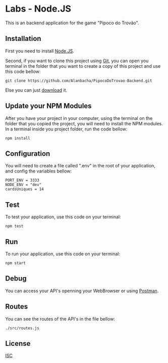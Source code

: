 # Labs - Node.JS

This is an backend application for the game "Pipoco do Trovão".

## Installation

First you need to install [Node.JS](https://nodejs.org/en/download/).

Second, if you want to clone this project using [Git](https://git-scm.com/downloads), you can open you terminal in the folder that you want to create a copy of this project and use this code bellow:

```
git clone https://github.com/Alanbacha/PipocoDoTrovao-Backend.git
```

Else you can just [download](https://github.com/Alanbacha/PipocoDoTrovao/archive/master.zip) it.

## Update your NPM Modules

After you have your project in your computer, using the terminal on the folder that you copied the project, you will need to install the NPM modules. In a terminal inside you project folder, run the code bellow:

```
npm install
```

## Configuration

You will need to create a file called ".env" in the root of your application, and config the variables bellow:

```
PORT_ENV = 3333
NODE_ENV = "dev"
cardsUniques = 14
```

## Test

To test your application, use this code on your terminal:

```
npm test
```

## Run

To run your application, use this code on your terminal:

```
npm start
```

## Debug

You can access your API's openning your WebBrowser or using [Postman](https://www.postman.com/downloads/).

## Routes

You can see the routes of the API's in the file bellow:

```
./src/routes.js
```

## License

[ISC](https://opensource.org/licenses/ISC)
